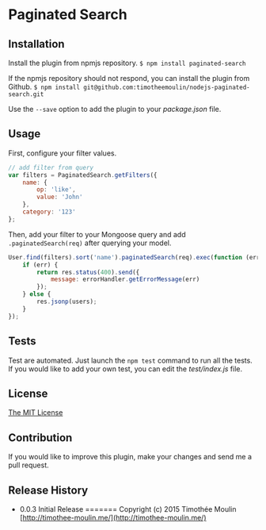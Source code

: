 # Paginated Search

## Installation
Install the plugin from npmjs repository.
```$ npm install paginated-search```

If the npmjs repository should not respond, you can install the plugin from Github.
```$ npm install git@github.com:timotheemoulin/nodejs-paginated-search.git```

Use the ```--save``` option to add the plugin to your *package.json* file.

## Usage
First, configure your filter values.

```js
// add filter from query
var filters = PaginatedSearch.getFilters({
    name: {
        op: 'like',
        value: 'John'
    },
    category: '123'
};
```

Then, add your filter to your Mongoose query and add ```.paginatedSearch(req)``` after querying your model.

```js
User.find(filters).sort('name').paginatedSearch(req).exec(function (err, users) {
    if (err) {
        return res.status(400).send({
            message: errorHandler.getErrorMessage(err)
        });
    } else {
        res.jsonp(users);
    }
});
```

## Tests
Test are automated. Just launch the ```npm test``` command to run all the tests.
If you would like to add your own test, you can edit the *test/index.js* file.

## License
[The MIT License](http://opensource.org/licenses/MIT)

## Contribution
If you would like to improve this plugin, make your changes and send me a pull request.

## Release History
* 0.0.3 Initial Release
=======
Copyright (c) 2015 Timothée Moulin [http://timothee-moulin.me/](http://timothee-moulin.me/)